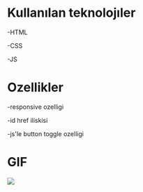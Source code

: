 # Kullanılan teknolojıler

-HTML

-CSS

-JS

# Ozellikler

-responsive ozelligi

-id href iliskisi

-js'le button toggle ozelligi

# GIF

![](./img/pizzaWeb.gif)